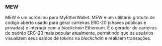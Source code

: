 ### MEW

MEW é um acrônimo para MyEtherWallet. MEW é um utilitário gratuito de código aberto usado para gerar carteiras ERC-20 (chaves públicas e privadas) e interagir com a _blockchain_ Ethereum. É o gerador de carteiras de padrão ERC-20 mais popular atualmente, permitindo que os usuários visualizem seus saldos de _tokens_ na _blockchain_ e realizem transações.